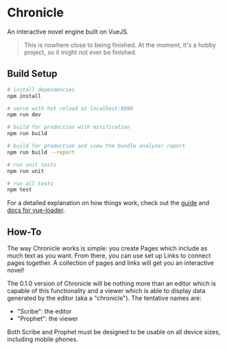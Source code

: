 # Chronicle
An interactive novel engine built on VueJS.

> This is nowhere close to being finished. At the moment, it's a hobby project, so it might
not ever be finished.

## Build Setup

``` bash
# install dependencies
npm install

# serve with hot reload at localhost:8080
npm run dev

# build for production with minification
npm run build

# build for production and view the bundle analyzer report
npm run build --report

# run unit tests
npm run unit

# run all tests
npm test
```

For a detailed explanation on how things work, check out the [guide](http://vuejs-templates.github.io/webpack/) and [docs for vue-loader](http://vuejs.github.io/vue-loader).

## How-To
The way Chronicle works is simple: you create Pages which include as much text as you want.
From there, you can use set up Links to connect pages together. A collection of pages and 
links will get you an interactive novel!

The 0.1.0 version of Chronicle will be nothing more than an editor which is capable of this
 functionality and a viewer which is able to display data generated by the editor (aka 
 a "chronicle"). The tentative names are:
 - "Scribe": the editor
 - "Prophet": the viewer

Both Scribe and Prophet must be designed to be usable on all device sizes, including mobile phones.
